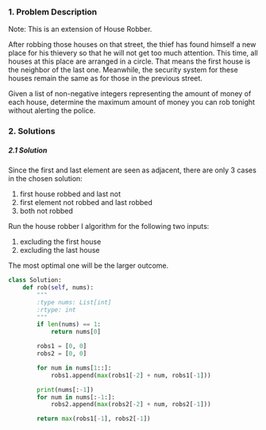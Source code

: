 ### 1. Problem Description
Note: This is an extension of House Robber.

After robbing those houses on that street, the thief has found himself a new place for his thievery so that he will not get too much attention. This time, all houses at this place are arranged in a circle. That means the first house is the neighbor of the last one. Meanwhile, the security system for these houses remain the same as for those in the previous street.

Given a list of non-negative integers representing the amount of money of each house, determine the maximum amount of money you can rob tonight without alerting the police.

### 2. Solutions
##### 2.1 Solution
Since the first and last element are seen as adjacent, there are only 3 cases in the chosen solution:
1. first house robbed and last not
2. first element not robbed and last robbed
3. both not robbed

Run the house robber I algorithm for the following two inputs:
1. excluding the first house
2. excluding the last house

The most optimal one will be the larger outcome.
```python
class Solution:
    def rob(self, nums):
        """
        :type nums: List[int]
        :rtype: int
        """
        if len(nums) == 1:
            return nums[0]

        robs1 = [0, 0]
        robs2 = [0, 0]

        for num in nums[1::]:
            robs1.append(max(robs1[-2] + num, robs1[-1]))

        print(nums[:-1])
        for num in nums[:-1:]:
            robs2.append(max(robs2[-2] + num, robs2[-1]))

        return max(robs1[-1], robs2[-1])
```
